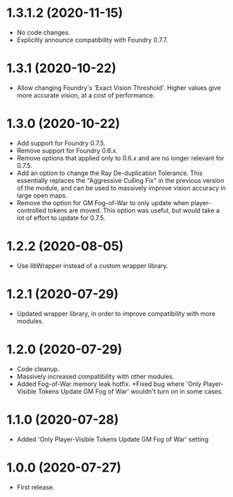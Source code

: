 # 1.3.1.2 (2020-11-15)

* No code changes.
* Explicitly announce compatibility with Foundry 0.7.7.

# 1.3.1 (2020-10-22)

* Allow changing Foundry's 'Exact Vision Threshold'. Higher values give more accurate vision, at a cost of performance.

# 1.3.0 (2020-10-22)

* Add support for Foundry 0.7.5.
* Remove support for Foundry 0.6.x.
* Remove options that applied only to 0.6.x and are no longer relevant for 0.7.5.
* Add an option to change the Ray De-duplication Tolerance. This essentially replaces the "Aggressive Culling Fix" in the previous version of the module, and can be used to massively improve vision accuracy in large open maps.
* Remove the option for GM Fog-of-War to only update when player-controlled tokens are moved. This option was useful, but would take a lot of effort to update for 0.7.5.

# 1.2.2 (2020-08-05)

* Use libWrapper instead of a custom wrapper library.

# 1.2.1 (2020-07-29)

* Updated wrapper library, in order to improve compatibility with more modules.

# 1.2.0 (2020-07-29)

* Code cleanup.
* Massively increased compatibility with other modules.
* Added Fog-of-War memory leak hotfix.
*Fixed bug where 'Only Player-Visible Tokens Update GM Fog of War' wouldn't turn on in some cases.

# 1.1.0 (2020-07-28)

* Added 'Only Player-Visible Tokens Update GM Fog of War' setting

# 1.0.0 (2020-07-27)

* First release.